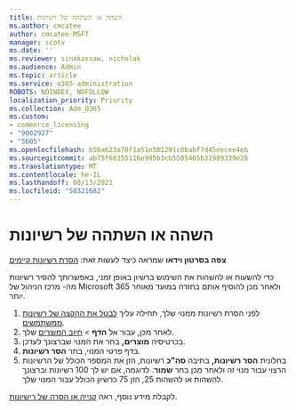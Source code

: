 ```yaml
---
title: השהה או השתהה של רשיונות
ms.author: cmcatee
author: cmcatee-MSFT
manager: scotv
ms.date: ''
ms.reviewer: sinakassaw, nicholak
ms.audience: Admin
ms.topic: article
ms.service: o365-administration
ROBOTS: NOINDEX, NOFOLLOW
localization_priority: Priority
ms.collection: Adm_O365
ms.custom:
- commerce_licensing
- "9002927"
- "5605"
ms.openlocfilehash: b56a623a70f1a51e501291c0babf7d45eecee4eb
ms.sourcegitcommit: ab75f66355116e995b3cb5505465b31989339e28
ms.translationtype: MT
ms.contentlocale: he-IL
ms.lasthandoff: 08/13/2021
ms.locfileid: "58321682"
---
```

# <a name="suspend-or-pause-licenses"></a>השהה או השתהה של רשיונות

**צפה בסרטון וידאו** שמראה כיצד לעשות זאת: [הסרת רשיונות קיימים](https://go.microsoft.com/fwlink/p/?linkid=2154938)

כדי להשעות או להשהות את השימוש ברשיון באופן זמני, באפשרותך להסיר רשיונות מה- מרכז הניהול של Microsoft 365 ולאחר מכן להוסיף אותם בחזרה במועד מאוחר יותר.

1. לפני הסרת רשיונות ממנוי שלך, תחילה עליך [לבטל את ההקצה של רשיונות ממשתמשים](https://docs.microsoft.com/microsoft-365/admin/manage/remove-licenses-from-users).
2. לאחר מכן, עבור אל **הדף**  >  [חיוב המוצרים](https://go.microsoft.com/fwlink/p/?linkid=842054) שלך.
3. בכרטיסיה **מוצרים,** בחר את המנוי שברצונך לעדכן.
4. בדף פרטי המנוי, בחר **הסר רשיונות**.
5. בחלונית **הסר רשיונות,** בתיבה **סה"כ** רשיונות, הזן את המספר הכולל של הרשיונות הרצוי עבור מנוי זה ולאחר מכן בחר **שמור**. לדוגמה, אם יש לך 100 רשיונות וברצונך להשהות או להשהות 25, הזן 75 כרשיון הכולל עבור המנוי שלך.

לקבלת מידע נוסף, ראה [קנייה או הסרה של רישיונות](https://docs.microsoft.com/microsoft-365/commerce/licenses/buy-licenses).